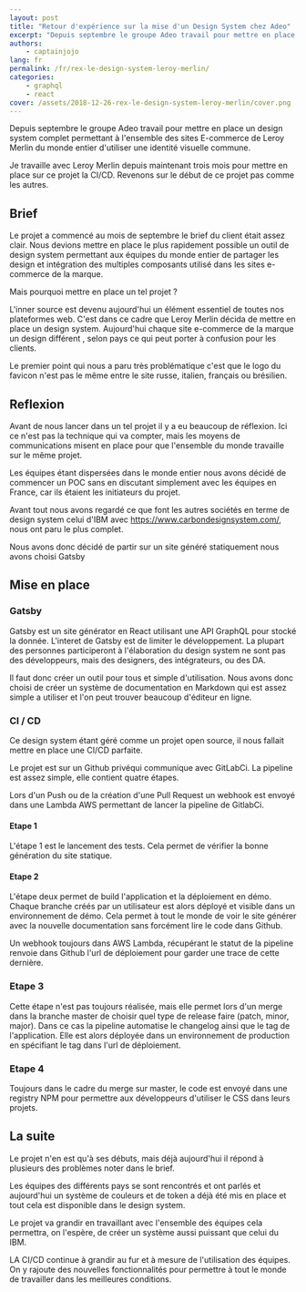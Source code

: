 ```yaml
---
layout: post
title: "Retour d'expérience sur la mise d'un Design System chez Adeo"
excerpt: "Depuis septembre le groupe Adeo travail pour mettre en place un design System complet permettant à l'ensemble des site E-commerce de Leroy Merlin du monde entier d'utiliser une identité visuel commune. Je travaille avec Leroy Merlin depuis maintenant trois mois pour mettre en place sur ce projet la CI/CD. Revenons sur le début de se projet pas comme les autres."
authors:
    - captainjojo
lang: fr
permalink: /fr/rex-le-design-system-leroy-merlin/
categories:
    - graphql
    - react
cover: /assets/2018-12-26-rex-le-design-system-leroy-merlin/cover.png
---
```


Depuis septembre le groupe Adeo travail pour mettre en place un design system complet permettant à l'ensemble des sites E-commerce de Leroy Merlin du monde entier d'utiliser une identité visuelle commune.

Je travaille avec Leroy Merlin depuis maintenant trois mois pour mettre en place sur ce projet la CI/CD. Revenons sur le début de ce projet pas comme les autres.

## Brief

Le projet a commencé au mois de septembre le brief du client était assez clair. Nous devions mettre en place le plus rapidement possible un outil de design system permettant aux équipes du monde entier de partager les design et intégration des multiples composants utilisé dans les sites e-commerce de la marque.

Mais pourquoi mettre en place un tel projet ?

L'inner source est devenu aujourd'hui un élément essentiel de toutes nos plateformes web. C'est dans ce cadre que Leroy Merlin décida de mettre en place un design system. Aujourd'hui chaque site e-commerce de la marque un design différent , selon pays ce qui peut porter à confusion pour les clients.

Le premier point qui nous a paru très problématique c'est que le logo du favicon n'est pas le même entre le site russe, italien, français ou brésilien.

## Reflexion

Avant de nous lancer dans un tel projet il y a eu beaucoup de réflexion. Ici ce n'est pas la technique qui va compter, mais les moyens de communications misent en place pour que l'ensemble du monde travaille sur le même projet.

Les équipes étant dispersées dans le monde entier nous avons décidé de commencer un POC sans en discutant simplement avec les équipes en France, car ils étaient les initiateurs du projet.

Avant tout nous avons regardé ce que font les autres sociétés en terme de design system celui d'IBM avec https://www.carbondesignsystem.com/, nous ont paru le plus complet.

Nous avons donc décidé de partir sur un site généré statiquement nous avons choisi Gatsby

## Mise en place

### Gatsby

Gatsby est un site générator en React utilisant une API GraphQL pour stocké la donnée. L'interet de Gatsby est de limiter le développement. La plupart des personnes participeront à l'élaboration du design system ne sont pas des développeurs, mais des designers, des intégrateurs, ou des DA.

Il faut donc créer un outil pour tous et simple d'utilisation. Nous avons donc choisi de créer un système de documentation en Markdown qui est assez simple a utiliser et l'on peut trouver beaucoup d'éditeur en ligne.

### CI / CD

Ce design system étant géré comme un projet open source, il nous fallait mettre en place une CI/CD parfaite.

Le projet est sur un Github privéqui communique avec GitLabCi. La pipeline est assez simple, elle contient quatre étapes.

Lors d'un Push ou de la création d'une Pull Request un webhook est envoyé dans une Lambda AWS permettant de lancer la pipeline de GitlabCi.

#### Etape 1

L'étape 1 est le lancement des tests. Cela permet de vérifier la bonne génération du site statique.

#### Etape 2

L'étape deux permet de build l'application et la déploiement en démo. Chaque branche créés par un utilisateur est alors déployé et visible dans un environnement de démo. Cela permet à tout le monde de voir le site générer avec la nouvelle documentation sans forcément lire le code dans Github.

Un webhook toujours dans AWS Lambda, récupérant le statut de la pipeline renvoie dans Github l'url de déploiement pour garder une trace de cette dernière.

### Etape 3

Cette étape n'est pas toujours réalisée, mais elle permet lors d'un merge dans la branche master de choisir quel type de release faire (patch, minor, major). Dans ce cas la pipeline automatise le changelog ainsi que le tag de l'application. Elle est alors déployée dans un environnement de production en spécifiant le tag dans l'url de déploiement.

### Etape 4

Toujours dans le cadre du merge sur master, le code est envoyé dans une registry NPM pour permettre aux développeurs d'utiliser le CSS dans leurs projets.

## La suite

Le projet n'en est qu'à ses débuts, mais déjà aujourd'hui il répond à plusieurs des problèmes noter dans le brief.

Les équipes des différents pays se sont rencontrés et ont parlés et aujourd'hui un système de couleurs et de token a déjà été mis en place et tout cela est disponible dans le design system.

Le projet va grandir en travaillant avec l'ensemble des équipes cela permettra, on l'espère, de créer un système aussi puissant que celui du IBM.

LA CI/CD continue à grandir au fur et à mesure de l'utilisation des équipes. On y rajoute des nouvelles fonctionnalités pour permettre à tout le monde de travailler dans les meilleures conditions.






